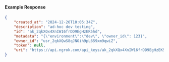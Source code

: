 <!-- Code generated for API Clients. DO NOT EDIT. -->

#### Example Response

```json
{
	"created_at": "2024-12-26T10:05:34Z",
	"description": "ad-hoc dev testing",
	"id": "ak_2qkXQx4XnIW16frDD9EgHzEK5hd",
	"metadata": "{\"environment\":\"dev\", \"owner_id\": 123}",
	"owner_id": "usr_2qkXQwS8qJNOih9pL659xm9qwiZ",
	"token": null,
	"uri": "https://api.ngrok.com/api_keys/ak_2qkXQx4XnIW16frDD9EgHzEK5hd"
}
```
